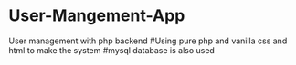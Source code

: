 # User-Mangement-App
User management with php backend
#Using pure php and vanilla css and html to make the system
#mysql database is also used 
